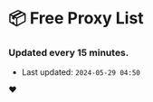 # :package: Free Proxy List
### Updated every 15 minutes.

- Last updated: `2024-05-29 04:50`

:heart:
